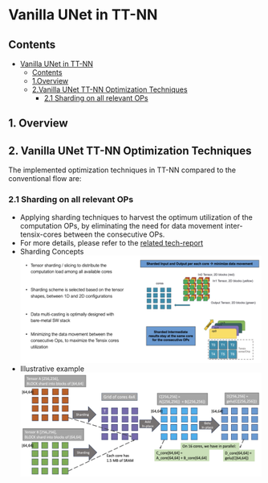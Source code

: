 # Vanilla UNet in TT-NN

## Contents
- [Vanilla UNet in TT-NN](#)
  - [Contents](#contents)
  - [1.Overview](#1-overview)
  - [2.Vanilla UNet TT-NN Optimization Techniques](#2-vanilla-unet-tt-nn-optimization-techniques)
    - [2.1 Sharding on all relevant OPs](#21-sharding-on-all-relevant-ops)

## 1. Overview

## 2. Vanilla UNet TT-NN Optimization Techniques

The implemented optimization techniques in TT-NN compared to the conventional flow are:
### 2.1 Sharding on all relevant OPs
  - Applying sharding techniques to harvest the optimum utilization of the computation OPs, by eliminating the need for data movement inter-tensix-cores between the consecutive OPs.
  - For more details, please refer to the [related tech-report](https://github.com/tenstorrent/tt-metal/blob/main/tech_reports/tensor_layouts/tensor_layouts.md#42-sharding)
  - Sharding Concepts
![Sharding Concept](images/sharding_concept.png)
  - Illustrative example
![Sharding Example](images/sharding_example.png)
